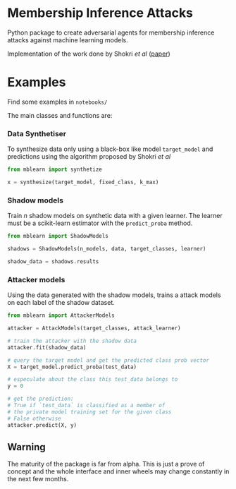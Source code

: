 # Membership Inference Attacks
Python package to create adversarial agents for membership inference attacks against machine learning models.

Implementation of the work done by Shokri _et al_ ([paper](https://www.cs.cornell.edu/~shmat/shmat_oak17.pdf))

# Examples
Find some examples in `notebooks/`

The main classes and functions are:

### Data Synthetiser

To synthesize data only using a black-box like model `target_model` and predictions using the algorithm proposed by Shokri _et al_

```python 
from mblearn import synthetize

x = synthesize(target_model, fixed_class, k_max)
```

### Shadow models
Train $n$ shadow models on synthetic data with a given learner. The learner must be a scikit-learn estimator with the `predict_proba` method.


```python
from mblearn import ShadowModels

shadows = ShadowModels(n_models, data, target_classes, learner)

shadow_data = shadows.results
```

### Attacker models

Using the data generated with the shadow models, trains a attack models
on each label of the shadow dataset.

```python
from mblearn import AttackerModels

attacker = AttackModels(target_classes, attack_learner)

# train the attacker with the shadow data
attacker.fit(shadow_data)

# query the target model and get the predicted class prob vector
X = target_model.predict_proba(test_data)

# especulate about the class this test_data belongs to
y = 0

# get the prediction:
# True if `test_data` is classified as a member of
# the private model training set for the given class
# False otherwise
attacker.predict(X, y)
```

## Warning

The maturity of the package is far from alpha. This is just a prove of concept and the whole interface and inner wheels may change constantly in the next few months.